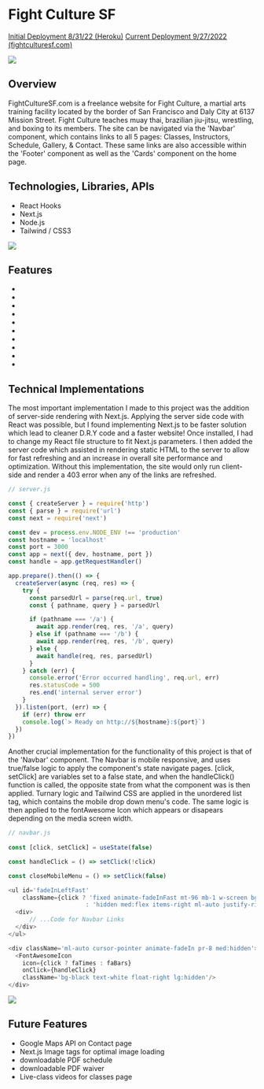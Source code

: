 # Fight Culture SF

[Initial Deployment 8/31/22 (Heroku)](https://fight-culture.herokuapp.com/)
[Current Deployment 9/27/2022 (fightculturesf.com)](https://fightculturesf.com)

<img src="FightCultureBlackLogo.png"></img>

## Overview

FightCultureSF.com is a freelance website for Fight Culture, a martial arts training facility located by the border of San Francisco and Daly City at 6137 Mission Street. Fight Culture teaches muay thai, brazilian jiu-jitsu, wrestling, and boxing to its members. The site can be navigated via the 'Navbar' component, which contains links to all 5 pages: Classes, Instructors, Schedule, Gallery, & Contact. These same links are also accessible within the 'Footer' component as well as the 'Cards' component on the home page.

## Technologies, Libraries, APIs

- React Hooks
- Next.js
- Node.js
- Tailwind / CSS3


<img src="/images/FightCultureBlackLogo.png"></img>

## Features

-
-
-
-
-
-
-
- 
- 
-

## Technical Implementations

The most important implementation I made to this project was the addition of server-side rendering with Next.js. Applying the server side code with React was possible, but I found implementing Next.js to be faster solution which lead to cleaner D.R.Y code and a faster website! Once installed, I had to change my React file structure to fit Next.js parameters. I then added the server code which assisted in rendering static HTML to the server to allow for fast refreshing and an increase in overall site performance and optimization. Without this implementation, the site would only run client-side and render a 403 error when any of the links are refreshed.

```javascript
// server.js

const { createServer } = require('http')
const { parse } = require('url')
const next = require('next')

const dev = process.env.NODE_ENV !== 'production'
const hostname = 'localhost'
const port = 3000
const app = next({ dev, hostname, port })
const handle = app.getRequestHandler()

app.prepare().then(() => {
  createServer(async (req, res) => {
    try {
      const parsedUrl = parse(req.url, true)
      const { pathname, query } = parsedUrl

      if (pathname === '/a') {
        await app.render(req, res, '/a', query)
      } else if (pathname === '/b') {
        await app.render(req, res, '/b', query)
      } else {
        await handle(req, res, parsedUrl)
      }
    } catch (err) {
      console.error('Error occurred handling', req.url, err)
      res.statusCode = 500
      res.end('internal server error')
    }
  }).listen(port, (err) => {
    if (err) throw err
    console.log(`> Ready on http://${hostname}:${port}`)
  })
})
```

Another crucial implementation for the functionality of this project is that of the 'Navbar' component. The Navbar is mobile responsive, and uses true/false logic to apply the component's state navigate pages. [click, setClick] are variables set to a false state, and when the handleClick() function is called, the opposite state from what the component was is then applied. Turnary logic and Tailwind CSS are applied in the unordered list tag, which contains the mobile drop down menu's code. The same logic is then applied to the fontAwesome Icon which appears or disapears depending on the media screen width.


```javascript
// navbar.js
    
const [click, setClick] = useState(false)

const handleClick = () => setClick(!click)

const closeMobileMenu = () => setClick(false)

<ul id='fadeInLeftFast'
    className={click ? 'fixed animate-fadeInFast mt-96 mb-1 w-screen bg-[#242222]' 
                      : 'hidden med:flex items-right ml-auto justify-right pr-4'}>
  <div>
      // ...Code for Navbar Links
  </div>
</ul>

<div className='ml-auto cursor-pointer animate-fadeIn pr-8 med:hidden'>
  <FontAwesomeIcon 
    icon={click ? faTimes : faBars} 
    onClick={handleClick} 
    className='bg-black text-white float-right lg:hidden'/>
</div>  

```

<img src="/images/FightCultureBlackLogo.png"></img>

## Future Features

- Google Maps API on Contact page
- Next.js Image tags for optimal image loading
- downloadable PDF schedule 
- downloadable PDF waiver
- Live-class videos for classes page